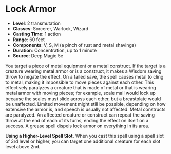 # Lock Armor

- **Level**: 2 transmutation
- **Classes**: Sorcerer, Warlock, Wizard
- **Casting Time**: 1 action
- **Range**: 60 feet
- **Components**: V, S, M (a pinch of rust and metal shavings)
- **Duration**: Concentration, up to 1 minute
- **Source**: Deep Magic 5e

You target a piece of metal equipment or a metal construct. If the target is a creature wearing metal armor or is a construct, it makes a Wisdom saving throw to negate the effect. On a failed save, the spell causes metal to cling to metal, making it impossible to move pieces against each other. This effectively paralyzes a creature that is made of metal or that is wearing metal armor with moving pieces; for example, scale mail would lock up because the scales must slide across each other, but a breastplate would be unaffected. Limited movement might still be possible, depending on how extensive the armor is, and speech is usually not affected. Metal constructs are paralyzed. An affected creature or construct can repeat the saving throw at the end of each of its turns, ending the effect on itself on a success. A grease spell dispels lock armor on everything in its area.

**Using a Higher-Level Spell Slot.** When you cast this spell using a spell slot of 3rd level or higher, you can target one additional creature for each slot level above 2nd.
